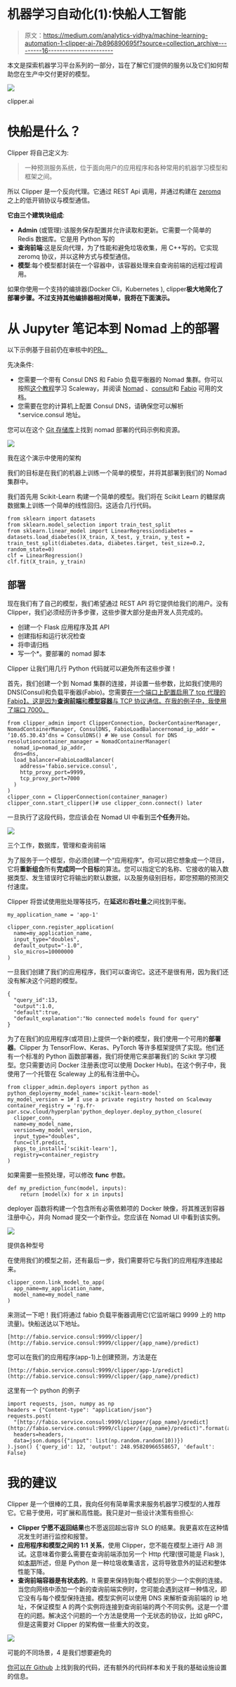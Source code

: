 # 机器学习自动化(1):快船人工智能

> 原文：<https://medium.com/analytics-vidhya/machine-learning-automation-1-clipper-ai-7b896890695f?source=collection_archive---------16----------------------->

本文是探索机器学习平台系列的一部分，旨在了解它们提供的服务以及它们如何帮助您在生产中交付更好的模型。

![](img/95f6faa44d44940ae96c9a26a14a2b52.png)

clipper.ai

# 快船是什么？

Clipper 将自己定义为:

> 一种预测服务系统，位于面向用户的应用程序和各种常用的机器学习模型和框架之间。

所以 Clipper 是一个反向代理。它通过 REST Api 调用，并通过构建在 [zeromq](https://zeromq.org/) 之上的低开销协议与模型通信。

**它由三个建筑块组成**:

*   **Admin** (或管理):该服务保存配置并允许读取和更新。它需要一个简单的 Redis 数据库。它是用 Python 写的
*   **查询前端**:这是反向代理，为了性能和避免垃圾收集，用 C++写的。它实现 zeromq 协议，并以这种方式与模型通信。
*   **模型**:每个模型都封装在一个容器中，该容器处理来自查询前端的远程过程调用。

如果你使用一个支持的编排器(Docker Cli，Kubernetes ), clipper**极大地简化了部署步骤。不过支持其他编排器相对简单，我将在下面演示。**

# 从 Jupyter 笔记本到 Nomad 上的部署

以下示例基于目前仍在审核中的[PR。](https://github.com/ucbrise/clipper/pull/750)

先决条件:

*   您需要一个带有 Consul DNS 和 Fabio 负载平衡器的 Nomad 集群。你可以按照[这个教程](https://blog.scaleway.com/2016/build-your-infrastructure-with-terraform-nomad-and-consul-on-scaleway/)学习 Scaleway，并阅读 [Nomad](https://www.nomadproject.io/) 、[consult](https://www.consul.io/)和 [Fabio](https://fabiolb.net/) 可用的文档。
*   您需要在您的计算机上配置 Consul DNS，请确保您可以解析*.service.consul 地址。

您可以在这个 [Git 存储库](https://github.com/hyperplan-io/clipper-nomad-demo)上找到 nomad 部署的代码示例和资源。

![](img/8ebe771ff6e74dc8eb95c4a9e998bf5d.png)

我在这个演示中使用的架构

我们的目标是在我们的机器上训练一个简单的模型，并将其部署到我们的 Nomad 集群中。

我们首先用 Scikit-Learn 构建一个简单的模型。我们将在 Scikit Learn 的糖尿病数据集上训练一个简单的线性回归。这适合几行代码。

```
from sklearn import datasets
from sklearn.model_selection import train_test_split
from sklearn.linear_model import LinearRegressiondiabetes = datasets.load_diabetes()X_train, X_test, y_train, y_test = train_test_split(diabetes.data, diabetes.target, test_size=0.2, random_state=0)
clf = LinearRegression()
clf.fit(X_train, y_train)
```

## 部署

现在我们有了自己的模型，我们希望通过 REST API 将它提供给我们的用户。没有 Clipper，我们必须经历许多步骤，这些步骤大部分是由开发人员完成的。

*   创建一个 Flask 应用程序及其 API
*   创建指标和运行状况检查
*   将申请归档
*   写一个*。要部署的 nomad 脚本

Clipper 让我们用几行 Python 代码就可以避免所有这些步骤！

首先，我们创建一个到 Nomad 集群的连接，并设置一些参数，比如我们使用的 DNS(Consul)和负载平衡器(Fabio)。您需要[在一个端口上配置启用了 tcp 代理的 Fabio】。这是因为**查询前端**和**模型容器**与 TCP 协议通信。在我的例子中，我使用了端口 7000。](https://fabiolb.net/feature/tcp-proxy/)

```
from clipper_admin import ClipperConnection, DockerContainerManager, NomadContainerManager, ConsulDNS, FabioLoadBalancernomad_ip_addr = ‘10.65.30.43’dns = ConsulDNS() # We use Consul for DNS resolutioncontainer_manager = NomadContainerManager(
  nomad_ip=nomad_ip_addr,
  dns=dns,
  load_balancer=FabioLoadBalancer(
    address='fabio.service.consul', 
    http_proxy_port=9999, 
    tcp_proxy_port=7000
  )
)
clipper_conn = ClipperConnection(container_manager)
clipper_conn.start_clipper()# use clipper_conn.connect() later
```

一旦执行了这段代码，您应该会在 Nomad UI 中看到**三个任务**开始。

![](img/20adb10e5d34e93501b691871fc8fadf.png)

三个工作，数据库，管理和查询前端

为了服务于一个模型，你必须创建一个“应用程序”。你可以把它想象成一个项目，它将**重新组合**所有**完成同一个目标**的算法。您可以指定它的名称、它接收的输入数据类型、发生错误时它将输出的默认数据，以及服务级别目标，即您预期的预测交付速度。

Clipper 将尝试使用批处理等技巧，在**延迟**和**吞吐量**之间找到平衡。

```
my_application_name = 'app-1'

clipper_conn.register_application(
  name=my_application_name, 
  input_type="doubles", 
  default_output="-1.0", 
  slo_micros=10000000
)
```

一旦我们创建了我们的应用程序，我们可以查询它。这还不是很有用，因为我们还没有解决这个问题的模型。

```
{
  "query_id":13,
  "output":1.0,
  "default":true,
  "default_explanation":"No connected models found for query"
}
```

为了在我们的应用程序(或项目)上提供一个新的模型，我们使用一个可用的**部署器**。Clipper 为 TensorFlow、Keras、PyTorch 等许多框架提供了实现。他们还有一个标准的 Python 函数部署器，我们将使用它来部署我们的 Scikit 学习模型。您只需要访问 Docker 注册表(您可以使用 Docker Hub)。在这个例子中，我使用了一个托管在 Scaleway 上的私有注册中心。

```
from clipper_admin.deployers import python as python_deployermy_model_name='scikit-learn-model'
my_model_version = 1# I use a private registry hosted on Scaleway
container_registry = 'rg.fr-par.scw.cloud/hyperplan'python_deployer.deploy_python_closure(
  clipper_conn, 
  name=my_model_name, 
  version=my_model_version, 
  input_type="doubles", 
  func=clf.predict,
  pkgs_to_install=['scikit-learn'],
  registry=container_registry
)
```

如果需要一些预处理，可以修改 **func** 参数。

```
def my_prediction_func(model, inputs):
    return [model(x) for x in inputs]
```

deployer 函数将构建一个包含所有必需依赖项的 Docker 映像，将其推送到容器注册中心，并向 Nomad 提交一个新作业。您应该在 Nomad UI 中看到该实例。

![](img/5fbd1869332c47f71e53d8f960f166fb.png)

提供各种型号

在使用我们的模型之前，还有最后一步，我们需要将它与我们的应用程序连接起来。

```
clipper_conn.link_model_to_app(
  app_name=my_application_name, 
  model_name=my_model_name
)
```

来测试一下吧！我们将通过 fabio 负载平衡器调用它(它监听端口 9999 上的 http 流量)。快船送达以下地址。

```
[http://fabio.service.consul:9999/clipper/](http://fabio.service.consul:9999/clipper/{app_name}/predict)
```

您可以在我们的应用程序(app-1)上创建预测，方法是在

```
[http://fabio.service.consul:9999/clipper/app-1/predict](http://fabio.service.consul:9999/clipper/{app_name}/predict)
```

这里有一个 python 的例子

```
import requests, json, numpy as np
headers = {"Content-type": "application/json"}
requests.post(
  "[http://fabio.service.consul:9999/clipper/{app_name}/predict](http://fabio.service.consul:9999/clipper/{app_name}/predict)".format(app_name=my_application_name), 
  headers=headers, 
  data=json.dumps({"input": list(np.random.random(10))})
).json() {'query_id': 12, 'output': 248.95820966558657, 'default': False}
```

# 我的建议

Clipper 是一个很棒的工具，我向任何有简单需求来服务机器学习模型的人推荐它。它易于使用，可扩展和高性能。我只是对一些设计决策有些担心:

*   **Clipper 宁愿不返回结果**也不愿返回超出容许 SLO 的结果。我更喜欢在这种情况发生时进行监控和报警。
*   **应用程序和模型之间的 1:1 关系**，使用 Clipper，您不能在模型上进行 AB 测试。这意味着你要么需要在查询前端添加另一个 Http 代理(很可能是 Flask ),如[本期](https://github.com/ucbrise/clipper/issues/628)所述，但是 Python 是一种垃圾收集语言，这将导致意外的延迟和整体性能下降。
*   **查询前端容器是有状态的**。It 需要来保持到每个模型的至少一个实例的连接。当您向网络中添加一个新的查询前端实例时，您可能会遇到这样一种情况，即它没有与每个模型保持连接。模型实例可以使用 DNS 来解析查询前端的 ip 地址，不保证模型 A 的两个实例将连接到查询前端的两个不同实例。这是一个潜在的问题。解决这个问题的一个方法是使用一个无状态的协议，比如 gRPC，但是这需要对 Clipper 的架构做一些重大的改变。

![](img/fad925dc194e60f7c14fa25d4b36c827.png)

可能的不同场景，4 是我们想要避免的

[你可以在 Github](https://github.com/hyperplan-io/clipper-nomad-demo) 上找到我的代码，还有额外的代码样本和关于我的基础设施设置的信息。